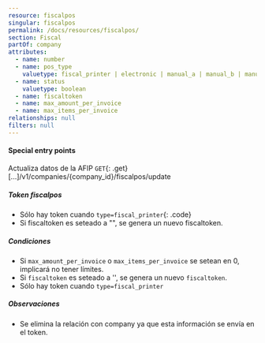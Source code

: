 ```yaml
---
resource: fiscalpos
singular: fiscalpos
permalink: /docs/resources/fiscalpos/
section: Fiscal
partOf: company
attributes:
  - name: number
  - name: pos_type
    valuetype: fiscal_printer | electronic | manual_a | manual_b | manual_c | manual_e
  - name: status
    valuetype: boolean
  - name: fiscaltoken
  - name: max_amount_per_invoice
  - name: max_items_per_invoice
relationships: null
filters: null
---
```


#### Special entry points

Actualiza datos de la AFIP
`GET`{: .get} [...]/v1/companies/{company_id}/fiscalpos/update

##### Token fiscalpos

- Sólo hay token cuando `type=fiscal_printer`{: .code}
- Si fiscaltoken es seteado a "", se genera un nuevo fiscaltoken.

##### Condiciones

- Si `max_amount_per_invoice` o `max_items_per_invoice` se setean en 0, implicará no tener límites.
- Si `fiscaltoken` es seteado a '', se genera un nuevo `fiscaltoken`.
- Sólo hay token cuando `type=fiscal_printer`

##### Observaciones

- Se elimina la relación con company ya que esta información se envía en el token.
